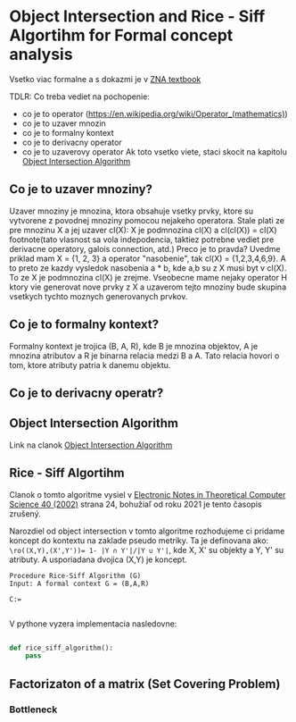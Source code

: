 # Object Intersection and Rice - Siff Algortihm for Formal concept analysis
Vsetko viac formalne a s dokazmi je v [ZNA textbook](https://unibook.upjs.sk/archiv/sk/informatika/1423-zaklady-znalostnych-systemov)

TDLR: Co treba vediet na pochopenie: 
 - co je to operator (https://en.wikipedia.org/wiki/Operator_(mathematics)) 
 - co je to uzaver mnozin 
 - co je to formalny kontext 
 - co je to derivacny operator
 - co je to uzaverovy operator
Ak toto vsetko viete, staci skocit na kapitolu [Object Intersection Algorithm](#object-intersection-algorithm)


## Co je to uzaver mnoziny?
Uzaver mnoziny je mnozina, ktora obsahuje vsetky prvky, ktore su vytvorene z povodnej mnoziny pomocou nejakeho operatora.
Stale plati ze pre mnozinu X a jej uzaver cl(X): X je podmnozina cl(X) a cl(cl(X)) = cl(X) footnote(tato vlasnost sa vola indepodencia, taktiez potrebne vediet pre derivacne operatory, galois connection, atd.) 
Preco je to pravda? Uvedme priklad mam X = {1, 2, 3} a operator "nasobenie", tak cl(X) = {1,2,3,4,6,9}. A to preto ze kazdy vysledok nasobenia a * b, kde a,b su z X musi byt v cl(X). To ze X je podmnozina cl(X) je zrejme.
Vseobecne mame nejaky operator H ktory vie generovat nove prvky z X a uzaverom tejto mnoziny bude skupina vsetkych tychto moznych generovanych prvkov.

## Co je to formalny kontext?

Formalny kontext je trojica (B, A, R), kde B je mnozina objektov, A je mnozina atributov a R je binarna relacia medzi B a A. Tato relacia hovori o tom, ktore atributy patria k danemu objektu.

## Co je to derivacny operatr? 


## Object Intersection Algorithm
Link na clanok [Object Intersection Algorithm](https://www.researchgate.net/publication/220853707_Object_Intersection_Algorithm)

## Rice - Siff Algortihm

Clanok o tomto algoritme vysiel v [Electronic Notes in Theoretical Computer Science 40 (2002)](https://www.sciencedirect.com/journal/electronic-notes-in-theoretical-computer-science) strana 24, bohužiaľ od roku 2021 je tento časopis zrušený.

Narozdiel od object intersection v tomto algoritme rozhodujeme ci pridame koncept do kontextu na zaklade pseudo metriky.
Ta je definovana ako: `\ro((X,Y),(X',Y'))= 1- |Y ∩ Y'|/|Y ∪ Y'|`, kde X, X' su objekty a Y, Y' su atributy. A usporiadana dvojica (X,Y) je koncept.

```
Procedure Rice-Siff Algorithm (G)
Input: A formal context G = (B,A,R) 

C:= 


```

V pythone vyzera implementacia nasledovne:
```python

def rice_siff_algorithm():
    pass


```


## Factorizaton of a matrix (Set Covering Problem)

### Bottleneck 